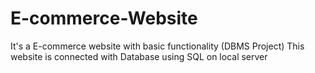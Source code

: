 # E-commerce-Website
It's a E-commerce website with basic functionality (DBMS Project)
This website is connected with Database using SQL on local server
